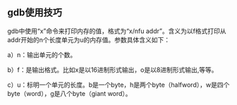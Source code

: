 
## gdb使用技巧
gdb中使用“x”命令来打印内存的值，格式为“x/nfu addr”。含义为以f格式打印从addr开始的n个长度单元为u的内存值。参数具体含义如下：

a）n：输出单元的个数。

b）f：是输出格式。比如x是以16进制形式输出，o是以8进制形式输出,等等。

c）u：标明一个单元的长度。b是一个byte，h是两个byte（halfword），w是四个byte（word），g是八个byte（giant word）。
